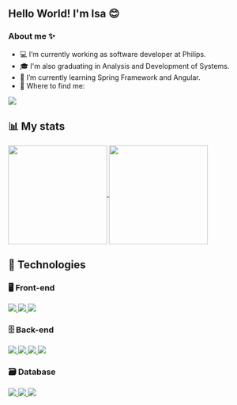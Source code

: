 ## Hello World! I'm Isa 😊
### About me ✨
- 💻 I’m currently working as software developer at Philips.
- 🎓 I'm also graduating in Analysis and Development of Systems.
- 🌱 I’m currently learning Spring Framework and Angular.
- 🔎 Where to find me:

<a href="https://www.linkedin.com/in/isadora-firmo/">
  <img src="https://img.shields.io/badge/LinkedIn-0077B5?style=for-the-badge&logo=linkedin&logoColor=white"/>
</a>



## 📊 My stats

<a href="https://github.com/anuraghazra/github-readme-stats">
  <img height=200 align="center" src="https://github-readme-stats.vercel.app/api?username=doramrx&count_private=true&show_icons=true&theme=tokyonight&custom_title=Github%20Status"/>
</a>
<a href="https://github.com/anuraghazra/convoychat">
  <img height=200 align="center" src="https://github-readme-stats.vercel.app/api/top-langs/?username=doramrx&layout=compact&theme=tokyonight&langs_count=8&card_width=320"/>
</a>

## 🎲 Technologies

### 🖥️ Front-end

<div>
  <a href="">
    <img src="https://img.shields.io/badge/Angular-DD0031?style=for-the-badge&logo=angular&logoColor=white"/>
  </a>  
  <a href="">
    <img src="https://img.shields.io/badge/HTML5-E34F26?style=for-the-badge&logo=html5&logoColor=white"/>
  </a>
  <a href="">
    <img src="https://img.shields.io/badge/CSS3-1572B6?style=for-the-badge&logo=css3&logoColor=white"/>
  </a>
</div>

### 🗄️ Back-end

<div>
  <a href="">
    <img src="https://img.shields.io/badge/Java-ED8B00?style=for-the-badge&logo=openjdk&logoColor=white"/>
  </a>
  <a href="">
    <img src="https://img.shields.io/badge/Spring-6DB33F?style=for-the-badge&logo=spring&logoColor=white"/>
  </a>   
  <a href="">
    <img src="https://img.shields.io/badge/JavaScript-F7DF1E?style=for-the-badge&logo=javascript&logoColor=black"/>
  </a>
  <a href="">
    <img src="https://img.shields.io/badge/TypeScript-007ACC?style=for-the-badge&logo=typescript&logoColor=white"/>
  </a>
</div>

### 🗃️ Database

<div>
  <a href="">
    <img src="https://img.shields.io/badge/PostgreSQL-316192?style=for-the-badge&logo=postgresql&logoColor=white"/>
  </a>
  <a href="">
    <img src="https://img.shields.io/badge/Oracle-F80000?style=for-the-badge&logo=oracle&logoColor=black"/>
  </a>   
  <a href="">
    <img src="https://img.shields.io/badge/MySQL-005C84?style=for-the-badge&logo=mysql&logoColor=white"/>
  </a>
</div>
